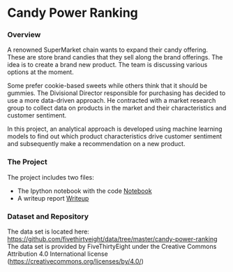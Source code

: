 # Candy Power Ranking

### Overview

A renowned SuperMarket chain wants to expand their candy offering. These are store brand candies that they sell along the brand offerings. The idea is to create a brand new product. The team is discussing various options at the moment.

Some prefer cookie-based sweets while others think that it should be gummies. The Divisional Director responsible for purchasing has decided to use a more data-driven approach. He contracted with a market research group to collect data on products in the market and their characteristics and customer sentiment.

In this project, an analytical approach is developed using machine learning models to find out which product characteristics drive customer sentiment and subsequently make a recommendation on a new product.

### The Project
The project includes two files:
*	The Ipython notebook with the code [Notebook](https://github.com/AnjanaSanu/Halloween-Candy/blob/master/Halloween_Candy.ipynb)
*	A writeup report [Writeup](https://github.com/AnjanaSanu/Halloween-Candy/blob/master/WriteUp.md)

### Dataset and Repository
The data set is located here:
https://github.com/fivethirtyeight/data/tree/master/candy-power-ranking
The data set is provided by FiveThirtyEight under the Creative Commons Attribution 4.0 International
license (https://creativecommons.org/licenses/by/4.0/)
